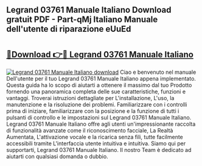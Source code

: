 ## Legrand 03761 Manuale Italiano Download gratuit PDF - Part-qMj Italiano Manuale dell'utente di riparazione eUuEd

# <h2><a href="http://dfefr8a.blite.top/?on=Legrand+03761+Manuale+Italiano">🔗Download 👉🔴 Legrand 03761 Manuale Italiano</a></h2>

[![Legrand 03761 Manuale Italiano download](https://i.imgur.com/lujVjoI.png)](http://dfefr8a.blite.top/?on=Legrand+03761+Manuale+Italiano)
Ciao e benvenuto nel manuale Dell'utente per il tuo Legrand 03761 Manuale Italiano appena implementato. Questa guida ha lo scopo di aiutarti a ottenere il massimo dal tuo Prodotto fornendo una panoramica completa delle sue caratteristiche, funzioni e vantaggi. Troverai istruzioni dettagliate per L'installazione, L'uso, la manutenzione e la risoluzione dei problemi. Familiarizzare con i controlli prima di iniziare, familiarizzare con la posizione e la funzione di tutti i pulsanti di controllo e le impostazioni sul Legrand 03761 Manuale Italiano. Legrand 03761 Manuale Italiano offre agli utenti un'impressionante raccolta di funzionalità avanzate come il riconoscimento facciale, La Realtà Aumentata, L'attivazione vocale e la ricarica senza fili, tutte facilmente accessibili tramite L'interfaccia utente intuitiva e intuitiva. Siamo qui per supportarti, Legrand 03761 Manuale Italiano. Il nostro Team è dedicato ad aiutarti con qualsiasi domanda o dubbio.
